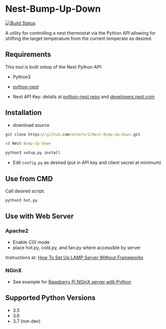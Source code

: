 # Nest-Bump-Up-Down

[![Build Status](https://travis-ci.org/mshafer1/Nest-Bump-Up-Down.svg?branch=master)](https://travis-ci.org/mshafer1/Nest-Bump-Up-Down)

A utility for controlling a nest thermostat via the Python API allowing for shifting the target temperature from the current temperate as desired.

  

## Requirements

This tool is built ontop of the Nest Python API:

  
* Python3
*  [python-nest](https://github.com/nestlabs/nest-python)

* Nest API Key: details at [python-nest repo](https://github.com/nestlabs/nest-python) and [developers.nest.com](https://developers.nest.com/guides/get-started)

  

## Installation

  

*  download source
 ```cmd
 git clone https://github.com/mshafer1/Nest-Bump-Up-Down.git

cd Nest-Bump-Up-Down

python3 setup.py install

```

* Edit `config.py` as desired (put in API key and client secret at minimum)

## Use  from CMD
Call desired script:

```cmd
python3 hot.py
```


## Use with Web Server

### Apache2

* Enable CGI mode
* place hot.py, cold.py, and fan.py where accessible by server

Instructions at: [How To Set Up LAMP Server Without Frameworks](https://www.digitalocean.com/community/tutorials/how-to-set-up-an-apache-mysql-and-python-lamp-server-without-frameworks-on-ubuntu-14-04)

 

### NGinX

* See example for [Raspberry Pi NGinX server with Python](http://raspberrywebserver.com/cgiscripting/setting-up-nginx-and-uwsgi-for-cgi-scripting.html)

## Supported Python Versions
* 3.5
* 3.6
* 3.7 (not-dev)
